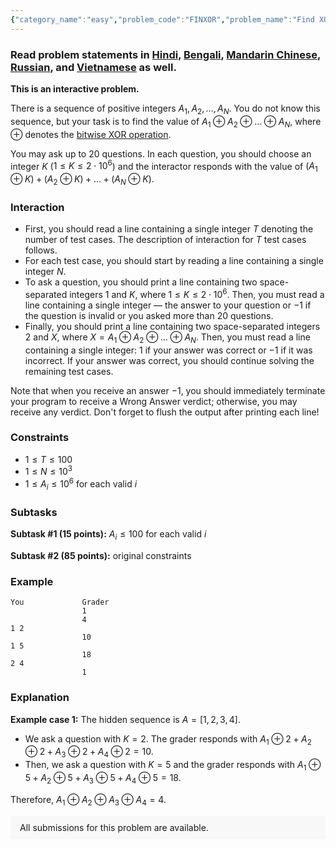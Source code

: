 ```yaml
---
{"category_name":"easy","problem_code":"FINXOR","problem_name":"Find XOR","problemComponents":{"constraints":"","constraintsState":false,"subtasks":"","subtasksState":false,"inputFormat":"","inputFormatState":false,"outputFormat":"","outputFormatState":false,"sampleTestCases":{}},"video_editorial_url":"https://youtu.be/GMc1_Bef8xo","languages_supported":{"0":"CPP14","1":"C","2":"JAVA","3":"PYTH 3.6","4":"CPP17","5":"PYTH","6":"PYP3","7":"CS2","8":"ADA","9":"PYPY","10":"TEXT","11":"PAS fpc","12":"NODEJS","13":"RUBY","14":"PHP","15":"GO","16":"HASK","17":"TCL","18":"PERL","19":"SCALA","20":"LUA","21":"kotlin","22":"BASH","23":"JS","24":"LISP sbcl","25":"rust","26":"PAS gpc","27":"BF","28":"CLOJ","29":"R","30":"D","31":"CAML","32":"FORT","33":"ASM","34":"swift","35":"FS","36":"WSPC","37":"LISP clisp","38":"SQL","39":"SCM guile","40":"PERL6","41":"ERL","42":"CLPS","43":"ICK","44":"NICE","45":"PRLG","46":"ICON","47":"COB","48":"SCM chicken","49":"PIKE","50":"SCM qobi","51":"ST","52":"SQLQ","53":"NEM"},"max_timelimit":1,"source_sizelimit":50000,"problem_author":"krikti","problem_tester":"","date_added":"20-07-2020","tags":{"0":"easy","1":"gaussian","2":"interactive","3":"krikti","4":"krikti","5":"sept20","6":"xor"},"problem_difficulty_level":"Easy-Medium","best_tag":"Gaussian Elimination","editorial_url":"https://discuss.codechef.com/problems/FINXOR","time":{"view_start_date":1600075802,"submit_start_date":1600075802,"visible_start_date":1600075802,"end_date":1735669800},"is_direct_submittable":false,"problemDiscussURL":"https://discuss.codechef.com/search?q=FINXOR","is_proctored":false,"visitedContests":{},"layout":"problem"}
---
```

### Read problem statements in [Hindi](https://www.codechef.com/download/translated/SEPT20/hindi/FINXOR.pdf), [Bengali](https://www.codechef.com/download/translated/SEPT20/bengali/FINXOR.pdf), [Mandarin Chinese](https://www.codechef.com/download/translated/SEPT20/mandarin/FINXOR.pdf), [Russian](https://www.codechef.com/download/translated/SEPT20/russian/FINXOR.pdf), and [Vietnamese](https://www.codechef.com/download/translated/SEPT20/vietnamese/FINXOR.pdf) as well.

**This is an interactive problem.**

There is a sequence of positive integers $A_1, A_2, \ldots, A_N$. You do not know this sequence, but your task is to find the value of $A_1 \oplus A_2 \oplus \ldots \oplus A_N$, where $\oplus$ denotes the <a href="https://en.wikipedia.org/wiki/Bitwise_operation#XOR">bitwise XOR operation</a>.

You may ask up to $20$ questions. In each question, you should choose an integer $K$ ($1 \le K \le 2 \cdot 10^6$) and the interactor responds with the value of $(A_1 \oplus K) + (A_2 \oplus K) + \ldots + (A_N \oplus K)$.

### Interaction
- First, you should read a line containing a single integer $T$ denoting the number of test cases. The description of interaction for $T$ test cases follows.
- For each test case, you should start by reading a line containing a single integer $N$.
- To ask a question, you should print a line containing two space-separated integers $1$ and $K$, where $1 \le K \le 2 \cdot 10^6$. Then, you must read a line containing a single integer ― the answer to your question or $-1$ if the question is invalid or you asked more than $20$ questions.
- Finally, you should print a line containing two space-separated integers $2$ and $X$, where $X = A_1 \oplus A_2 \oplus \ldots \oplus A_N$. Then, you must read a line containing a single integer: $1$ if your answer was correct or $-1$ if it was incorrect. If your answer was correct, you should continue solving the remaining test cases.

Note that when you receive an answer $-1$, you should immediately terminate your program to receive a Wrong Answer verdict; otherwise, you may receive any verdict. Don't forget to flush the output after printing each line!

### Constraints
- $1 \le T \le 100$
- $1 \le N \le 10^3$
- $1 \le A_i \le 10^6$ for each valid $i$

### Subtasks
**Subtask #1 (15 points):** $A_i \le 100$ for each valid $i$

**Subtask #2 (85 points):** original constraints

### Example
```
You             Grader
                1
                4
1 2
                10
1 5 
                18
2 4
                1
```

### Explanation
**Example case 1:** The hidden sequence is $A = [1,2,3,4]$.
- We ask a question with $K = 2$. The grader responds with $A_1 \oplus 2 + A_2 \oplus 2 + A_3 \oplus 2 + A_4 \oplus 2 = 10$.
- Then, we ask a question with $K = 5$ and the grader responds with $A_1 \oplus 5 + A_2 \oplus 5 + A_3 \oplus 5 + A_4 \oplus 5 = 18$.

Therefore, $A_1 \oplus A_2 \oplus A_3 \oplus A_4 = 4$.

<aside style='background: #f8f8f8;padding: 10px 15px;'><div>All submissions for this problem are available.</div></aside>